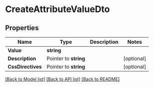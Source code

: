 # CreateAttributeValueDto

## Properties

Name | Type | Description | Notes
------------ | ------------- | ------------- | -------------
**Value** | **string** |  | 
**Description** | Pointer to **string** |  | [optional] 
**CssDirectives** | Pointer to **string** |  | [optional] 

[[Back to Model list]](../README.md#documentation-for-models) [[Back to API list]](../README.md#documentation-for-api-endpoints) [[Back to README]](../README.md)


